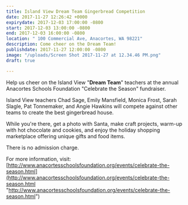 ```yaml
---
title: Island View Dream Team Gingerbread Competition
date: 2017-11-27 12:26:42 +0000
expirydate: 2017-12-03 17:00:00 -0800
start: 2017-12-03 13:00:00 -0800
end: 2017-12-03 16:00:00 -0800
location: " 100 Commercial Ave, Anacortes, WA 98221"
description: Come cheer on the Dream Team!
publishdate: 2017-11-27 12:00:00 -0800
image: "/uploads/Screen Shot 2017-11-27 at 12.34.46 PM.png"
draft: true

---
```

Help us cheer on the Island View "**Dream Team**" teachers at the annual Anacortes Schools Foundation "Celebrate the Season" fundraiser. 

Island View teachers Chad Sage, Emily Mansfield, Monica Frost, Sarah Slagle, Pat Tonnemaker, and Angie Hawkins will compete against other teams to create the best gingerbread house. 

While you're there, get a photo with Santa, make craft projects, warm-up with hot chocolate and cookies, and enjoy the holiday shopping marketplace offering unique gifts and food items. 

There is no admission charge.

For more information, visit: [http://www.anacortesschoolsfoundation.org/events/celebrate-the-season.html](http://www.anacortesschoolsfoundation.org/events/celebrate-the-season.html "http://www.anacortesschoolsfoundation.org/events/celebrate-the-season.html")
